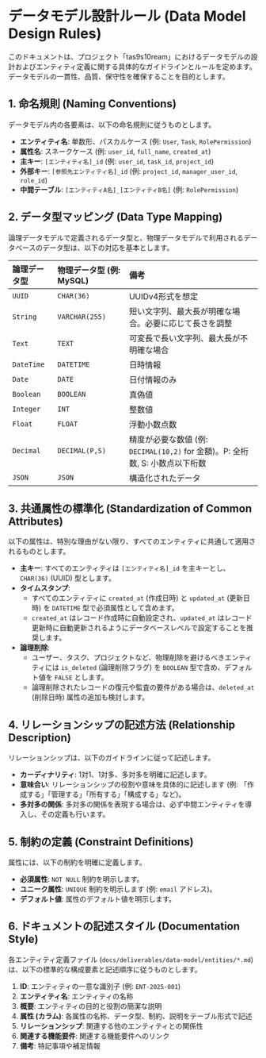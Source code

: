 # データモデル設計ルール (Data Model Design Rules)

このドキュメントは、プロジェクト「tas9s10ream」におけるデータモデルの設計およびエンティティ定義に関する具体的なガイドラインとルールを定めます。データモデルの一貫性、品質、保守性を確保することを目的とします。

## 1. 命名規則 (Naming Conventions)

データモデル内の各要素は、以下の命名規則に従うものとします。

- **エンティティ名**: 単数形、パスカルケース (例: `User`, `Task`,
  `RolePermission`)
- **属性名**: スネークケース (例: `user_id`, `full_name`, `created_at`)
- **主キー**: `[エンティティ名]_id` (例: `user_id`, `task_id`, `project_id`)
- **外部キー**: `[参照先エンティティ名]_id` (例: `project_id`,
  `manager_user_id`, `role_id`)
- **中間テーブル**: `[エンティティA名]_[エンティティB名]` (例: `RolePermission`)

## 2. データ型マッピング (Data Type Mapping)

論理データモデルで定義されるデータ型と、物理データモデルで利用されるデータベースのデータ型は、以下の対応を基本とします。

| 論理データ型 | 物理データ型 (例: MySQL) | 備考                                                                          |
| :----------- | :----------------------- | :---------------------------------------------------------------------------- |
| `UUID`       | `CHAR(36)`               | UUIDv4形式を想定                                                              |
| `String`     | `VARCHAR(255)`           | 短い文字列、最大長が明確な場合。必要に応じて長さを調整                        |
| `Text`       | `TEXT`                   | 可変長で長い文字列、最大長が不明確な場合                                      |
| `DateTime`   | `DATETIME`               | 日時情報                                                                      |
| `Date`       | `DATE`                   | 日付情報のみ                                                                  |
| `Boolean`    | `BOOLEAN`                | 真偽値                                                                        |
| `Integer`    | `INT`                    | 整数値                                                                        |
| `Float`      | `FLOAT`                  | 浮動小数点数                                                                  |
| `Decimal`    | `DECIMAL(P,S)`           | 精度が必要な数値 (例: `DECIMAL(10,2)` for 金額)。P: 全桁数, S: 小数点以下桁数 |
| `JSON`       | `JSON`                   | 構造化されたデータ                                                            |

## 3. 共通属性の標準化 (Standardization of Common Attributes)

以下の属性は、特別な理由がない限り、すべてのエンティティに共通して適用されるものとします。

- **主キー**: すべてのエンティティは `[エンティティ名]_id`
  を主キーとし、`CHAR(36)` (UUID) 型とします。
- **タイムスタンプ**:
  - すべてのエンティティに `created_at` (作成日時) と `updated_at` (更新日時) を
    `DATETIME` 型で必須属性として含めます。
  - `created_at` はレコード作成時に自動設定され、`updated_at`
    はレコード更新時に自動更新されるようにデータベースレベルで設定することを推奨します。
- **論理削除**:
  - ユーザー、タスク、プロジェクトなど、物理削除を避けるべきエンティティには
    `is_deleted` (論理削除フラグ) を `BOOLEAN` 型で含め、デフォルト値を `FALSE`
    とします。
  - 論理削除されたレコードの復元や監査の要件がある場合は、`deleted_at`
    (削除日時) 属性の追加も検討します。

## 4. リレーションシップの記述方法 (Relationship Description)

リレーションシップは、以下のガイドラインに従って記述します。

- **カーディナリティ**: 1対1、1対多、多対多を明確に記述します。
- **意味合い**: リレーションシップの役割や意味を具体的に記述します (例: 「作成する」「管理する」「所有する」「構成する」など)。
- **多対多の関係**: 多対多の関係を表現する場合は、必ず中間エンティティを導入し、その定義も行います。

## 5. 制約の定義 (Constraint Definitions)

属性には、以下の制約を明確に定義します。

- **必須属性**: `NOT NULL` 制約を明示します。
- **ユニーク属性**: `UNIQUE` 制約を明示します (例: `email` アドレス)。
- **デフォルト値**: 属性のデフォルト値を明示します。

## 6. ドキュメントの記述スタイル (Documentation Style)

各エンティティ定義ファイル (`docs/deliverables/data-model/entities/*.md`) は、以下の標準的な構成要素と記述順序に従うものとします。

1.  **ID**: エンティティの一意な識別子 (例: `ENT-2025-001`)
1.  **エンティティ名**: エンティティの名称
1.  **概要**: エンティティの目的と役割の簡潔な説明
1.  **属性 (カラム)**: 各属性の名称、データ型、制約、説明をテーブル形式で記述
1.  **リレーションシップ**: 関連する他のエンティティとの関係性
1.  **関連する機能要件**: 関連する機能要件へのリンク
1.  **備考**: 特記事項や補足情報
